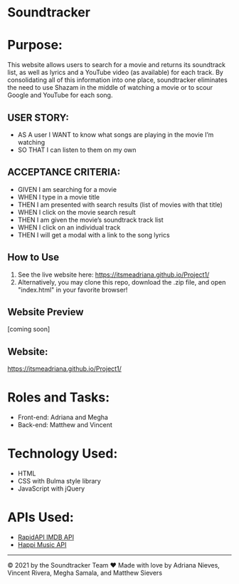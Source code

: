 # Soundtracker

# Purpose:

This website allows users to search for a movie and returns its soundtrack list, as well as lyrics and a YouTube video (as available) for each track. By consolidating all of this information into one place, soundtracker eliminates the need to use Shazam in the middle of watching a movie or to scour Google and YouTube for each song.

## USER STORY:

- AS A user I WANT to know what songs are playing in the movie I’m watching
- SO THAT I can listen to them on my own

## ACCEPTANCE CRITERIA:

- GIVEN I am searching for a movie
- WHEN I type in a movie title
- THEN I am presented with search results (list of movies with that title)
- WHEN I click on the movie search result
- THEN I am given the movie’s soundtrack track list
- WHEN I click on an individual track
- THEN I will get a modal with a link to the song lyrics


## How to Use

1. See the live website here: https://itsmeadriana.github.io/Project1/
2. Alternatively, you may clone this repo, download the .zip file, and open "index.html" in your favorite browser!

## Website Preview

[coming soon]

## Website:

https://itsmeadriana.github.io/Project1/

# Roles and Tasks:

- Front-end: Adriana and Megha
- Back-end: Matthew and Vincent

# Technology Used:

- HTML
- CSS with Bulma style library
- JavaScript with jQuery

# APIs Used:

- [RapidAPI IMDB API](https://rapidapi.com/apidojo/api/imdb8) 
- [Happi Music API](https://happi.dev/docs/music)
---
© 2021 by the Soundtracker Team
❤️ Made with love by Adriana Nieves, Vincent Rivera, Megha Samala, and Matthew Sievers
